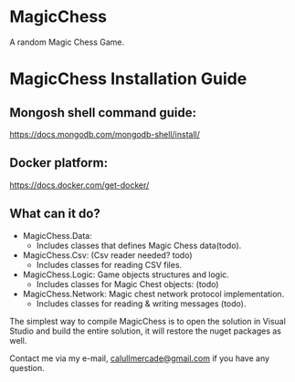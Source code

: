 <h1>
 MagicChess
</h1>
A random Magic Chess Game.


# MagicChess Installation Guide

## Mongosh shell command guide:
https://docs.mongodb.com/mongodb-shell/install/

## Docker platform:
https://docs.docker.com/get-docker/

## What can it do?
* MagicChess.Data:
  * Includes classes that defines Magic Chess data(todo).
* MagicChess.Csv: (Csv reader needed? todo)
  * Includes classes for reading CSV files.
* MagicChess.Logic: Game objects structures and logic.
  * Includes classes for Magic Chest objects: (todo)
* MagicChess.Network: Magic chest network protocol implementation.
  * Includes classes for reading & writing messages (todo).

The simplest way to compile MagicChess is to open the solution in Visual Studio and build the entire
solution, it will restore the nuget packages as well.

Contact me via my e-mail, calullmercade@gmail.com if you have any question.
